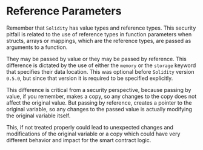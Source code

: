 # Reference Parameters

Remember that `Solidity` has value types and reference types. This security pitfall is related to the use of reference types in function parameters when structs, arrays or mappings, which are the reference types, are passed as arguments to a function. 

They may be passed by value or they may be passed by reference. This difference is dictated by the use of either the `memory` or the `storage` keyword that specifies their data location. This was optional before `Solidity` version `0.5.0`, but since that version it is required to be specified explicitly. 

This difference is critical from a security perspective, because passing by value, if you remember, makes a copy, so any changes to the copy does not affect the original value. But passing by reference, creates a pointer to the original variable, so any changes to the passed value is actually modifying the original variable itself.

This, if not treated properly could lead to unexpected changes and modifications of the original variable or a copy which could have very different behavior and impact for the smart contract logic.
